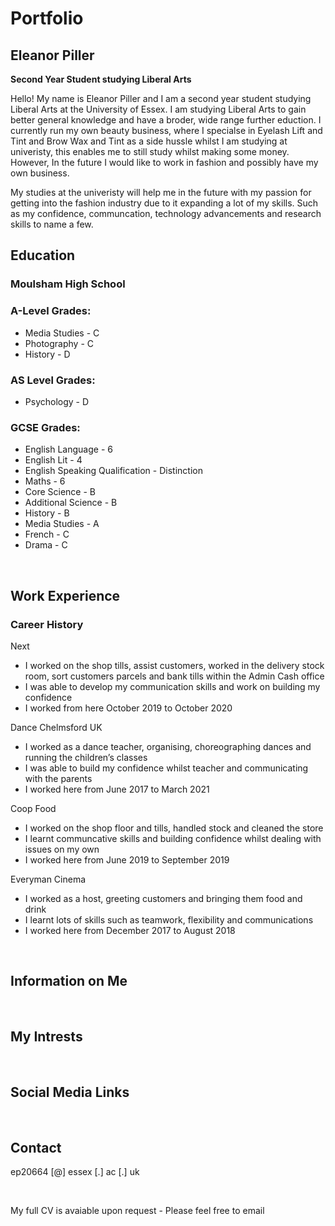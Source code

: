 # Portfolio
## Eleanor Piller
  
**Second Year Student studying Liberal Arts**

Hello! My name is Eleanor Piller and I am a second year student studying Liberal Arts at the University of Essex. I am studying Liberal Arts to gain better general knowledge and have a broder, wide range further eduction. I currently run my own beauty business, where I specialse in Eyelash Lift and Tint and Brow Wax and Tint as a side hussle whilst I am studying at univeristy, this enables me to still study whilst making some money. However, In the future I would like to work in fashion and possibly have my own business. 

My studies at the univeristy will help me in the future with my passion for getting into the fashion industry due to it expanding a lot of my skills. Such as my confidence, communcation, technology advancements and research skills to name a few. 
<br>

## Education

### Moulsham High School

### A-Level Grades:
- Media Studies - C
- Photography - C
- History - D

### AS Level Grades:
- Psychology - D

### GCSE Grades:
- English Language - 6
- English Lit - 4
- English Speaking Qualification - Distinction
- Maths - 6
- Core Science - B
- Additional Science - B
- History - B
- Media Studies - A
- French - C
- Drama - C
<br>

## Work Experience
### Career History
Next 
- I worked on the shop tills, assist customers, worked in the delivery stock room, sort customers parcels and bank tills within the Admin Cash office
- I was able to develop my communication skills and work on building my confidence 
- I worked from here October 2019 to October 2020


Dance Chelmsford UK
- I worked as a dance teacher, organising, choreographing dances and running the children’s classes
- I was able to build my confidence whilst teacher and communicating with the parents
- I worked here from June 2017 to March 2021


Coop Food
- I worked on the shop floor and tills, handled stock and cleaned the store
- I learnt communcative skills and building confidence whilst dealing with issues on my own
- I worked here from June 2019 to September 2019


Everyman Cinema
- I worked as a host, greeting customers and bringing them food and drink
- I learnt lots of skills such as teamwork, flexibility and communications
- I worked here from December 2017 to August 2018

<br>

## Information on Me

<br>

## My Intrests

<br>


## Social Media Links


<br>

## Contact

ep20664 [@] essex [.] ac [.] uk


<br>



My full CV is avaiable upon request - Please feel free to email
